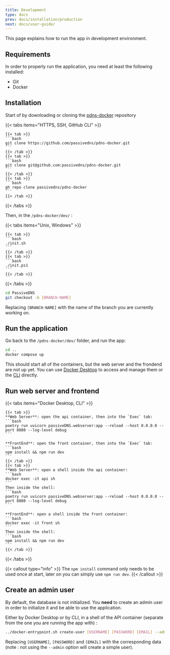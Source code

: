 ```yaml
---
title: Development
type: docs
prev: docs/installation/production
next: docs/user-guide/
---
```


This page explains how to run the app in development environment.

## Requirements

In order to properly run the application, you need at least the following installed:
- Git
- Docker

## Installation

Start of by downloading or cloning the [pdns-docker](https://github.com/passivedns/pdns-docker/) repository

{{< tabs items="HTTPS, SSH, GitHub CLI" >}}

    {{< tab >}}
    ```bash
    git clone https://github.com/passivedns/pdns-docker.git
    ```
    {{< /tab >}}
    {{< tab >}}
    ```bash
    git clone git@github.com:passivedns/pdns-docker.git
    ```
    {{< /tab >}}
    {{< tab >}}
    ```bash
    gh repo clone passivedns/pdns-docker
    ```
    {{< /tab >}}

{{< /tabs >}}

Then, in the `/pdns-docker/dev/` :

{{< tabs items="Unix, Windows" >}}

    {{< tab >}}
    ```bash
    ./init.sh
    ```
    {{< /tab >}}
    {{< tab >}}
    ```bash
    ./init.ps1
    ```
    {{< /tab >}}

{{< /tabs >}}

```bash
cd PassiveDNS
git checkout -b [BRANCH-NAME]
```
Replacing `[BRANCH-NAME]` with the name of the branch you are currently working on.

## Run the application

Go back to the `/pdns-docker/dev/` folder, and run the app:
```bash
cd ..
docker compose up
```

This should start all of the containers, but the web server and the frondend are not up yet. 
You can use [Docker Desktop](https://www.docker.com/products/docker-desktop/) to access and manage them or the [CLI](https://docs.docker.com/get-started/docker_cheatsheet.pdf) directly.

## Run web server and frontend

{{< tabs items="Docker Desktop, CLI" >}}

    {{< tab >}}
    **Web Server**: open the api container, then into the `Exec` tab:
    ```bash
    poetry run uvicorn passiveDNS.webserver:app --reload --host 0.0.0.0 --port 8080 --log-level debug
    ```

    **FrontEnd**: open the front container, then into the `Exec` tab:
    ```bash
    npm install && npm run dev
    ```
    {{< /tab >}}
    {{< tab >}}
    **Web Server**: open a shell inside the api container:
    ```bash
    docker exec -it api sh
    ```
    Then inside the shell:
    ```bash
    poetry run uvicorn passiveDNS.webserver:app --reload --host 0.0.0.0 --port 8080 --log-level debug
    ```

    **FrontEnd**: open a shell inside the front container:
    ```bash
    docker exec -it front sh
    ```
    Then inside the shell:
    ```bash
    npm install && npm run dev
    ```
    {{< /tab >}}

{{< /tabs >}}

{{< callout type="info" >}}
  The `npm install` command only needs to be used once at start, later on you can simply use `npm run dev`.
{{< /callout >}}

## Create an admin user

By default, the database is not initialized. You **need** to create an admin user in order to initialize it and be able to use the application.

Either by Docker Desktop or by CLI, in a shell of the API container (separate from the one you are running the app with) :

```bash
../docker-entrypoint.sh create-user [USERNAME] [PASSWORD] [EMAIL] --admin

```

Replacing `[USERNAME]`, `[PASSWORD]` and `[EMAIL]` with the corresponding data (note : not using the `--admin` option will create a simple user).